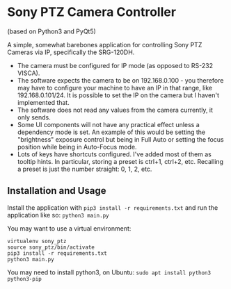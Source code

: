# Sony PTZ Camera Controller
(based on Python3 and PyQt5)

A simple, somewhat barebones application for controlling Sony PTZ Cameras via IP, specifically the SRG-120DH.

- The camera must be configured for IP mode (as opposed to RS-232 VISCA).
- The software expects the camera to be on 192.168.0.100 - you therefore may have to configure your machine to have an IP in that range, like 192.168.0.101/24. It is possible to set the IP on the camera but I haven't implemented that.
- The software does not read any values from the camera currently, it only sends.
- Some UI components will not have any practical effect unless a dependency mode is set. An example of this would be setting the "brightness" exposure control but being in Full Auto or setting the focus position while being in Auto-Focus mode.
- Lots of keys have shortcuts configured. I've added most of them as tooltip hints. In particular, storing a preset is ctrl+1, ctrl+2, etc. Recalling a preset is just the number straight: 0, 1, 2, etc.

## Installation and Usage
Install the application with
```pip3 install -r requirements.txt```
and run the application like so:
```python3 main.py```

You may want to use a virtual environment:
```
virtualenv sony_ptz
source sony_ptz/bin/activate
pip3 install -r requirements.txt
python3 main.py
```

You may need to install python3, on Ubuntu:
```sudo apt install python3 python3-pip```
